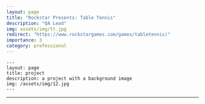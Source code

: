 ```yaml
---
layout: page
title: "Rockstar Presents: Table Tennis"
description: "QA Lead"
img: assets/img/tt.jpg
redirect: "https://www.rockstargames.com/games/tabletennis)"
importance: 3
category: professional
---
```



    ---
    layout: page
    title: project
    description: a project with a background image
    img: /assets/img/12.jpg
    ---

---
